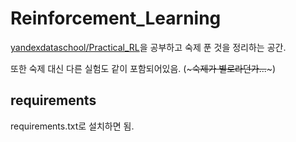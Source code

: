# Reinforcement_Learning

[yandexdataschool/Practical_RL](https://github.com/yandexdataschool/Practical_RL)을 공부하고 숙제 푼 것을 정리하는 공간.

또한 숙제 대신 다른 실험도 같이 포함되어있음. (~~~숙제가 별로라던가...~~~)

## requirements

requirements.txt로 설치하면 됨.
